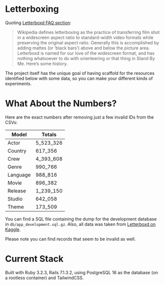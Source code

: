 # Letterboxing

Quoting [Letterboxd FAQ section](https://letterboxd.com/about/faq/):

> Wikipedia defines letterboxing as the practice of transferring film shot in a widescreen aspect ratio to standard-width video formats while preserving the original aspect ratio. Generally this is accomplished by adding mattes (or ‘black bars’) above and below the picture area. Letterboxd is named for our love of the widescreen format, and has nothing whatsoever to do with orienteering or that thing in Stand By Me. Here’s some history.

The project itself has the unique goal of having scaffold for the resources identified below with some data, so you can make your different kinds of experiments.

# What About the Numbers?

Here are the exact numbers after removing just a few invalid IDs from the CSVs:

| Model    | Totals |
| -------- | ------ |
| Actor    | 5_523_326 |
| Country  | 617_356   |
| Crew     | 4_393_608 |
| Genre    | 990_766   |
| Language | 988_816   |
| Movie    | 896_382   |
| Release  | 1_239_150 |
| Studio   | 642_058   |
| Theme    | 173_509   |

You can find a SQL file containing the dump for the development database in `db/app_development.sql.gz`. Also, all data was taken from [Letterboxd on Kaggle](https://www.kaggle.com/datasets/gsimonx37/letterboxd/).

Please note you can find records that seem to be invalid as well.

# Current Stack

Built with Ruby 3.2.3, Rails 7.1.3.2, using PostgreSQL 16 as the database (on a rootless container) and TailwindCSS.

